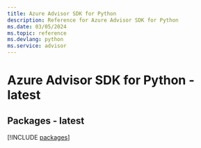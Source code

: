```yaml
---
title: Azure Advisor SDK for Python
description: Reference for Azure Advisor SDK for Python
ms.date: 03/05/2024
ms.topic: reference
ms.devlang: python
ms.service: advisor
---
```

# Azure Advisor SDK for Python - latest
## Packages - latest
[!INCLUDE [packages](advisor-index.md)]